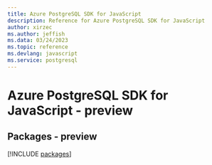 ```yaml
---
title: Azure PostgreSQL SDK for JavaScript
description: Reference for Azure PostgreSQL SDK for JavaScript
author: xirzec
ms.author: jeffish
ms.data: 03/24/2023
ms.topic: reference
ms.devlang: javascript
ms.service: postgresql
---
```

# Azure PostgreSQL SDK for JavaScript - preview
## Packages - preview
[!INCLUDE [packages](postgresql-index.md)]